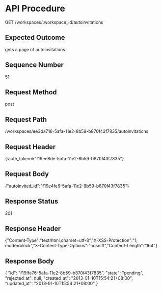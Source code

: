 # API Procedure
GET /workspaces/:workspace_id/autoinvitations
## Expected Outcome
gets a page of autoinvitations
## Sequence Number
51
## Request Method
post
## Request Path
/workspaces/ee3da716-5afa-11e2-8b59-b870f43f7835/autoinvitations
## Request Header
{:auth_token=>"f19ee8de-5afa-11e2-8b59-b870f43f7835"}
## Request Body
{"autoinvited_id":"f19e4fe6-5afa-11e2-8b59-b870f43f7835"}

## Response Status
201
## Response Header
{"Content-Type":"text/html;charset=utf-8","X-XSS-Protection":"1; mode=block","X-Content-Type-Options":"nosniff","Content-Length":"164"}

## Response Body
{
  "id": "f19ffa76-5afa-11e2-8b59-b870f43f7835",
  "state": "pending",
  "rejected_at": null,
  "created_at": "2013-01-10T15:54:21+08:00",
  "updated_at": "2013-01-10T15:54:21+08:00"
}
